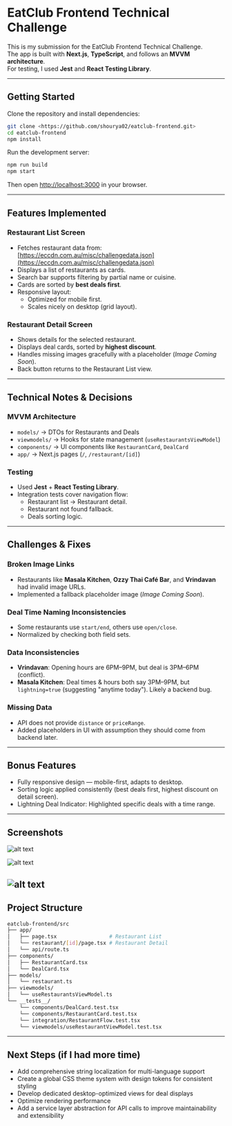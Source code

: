 # EatClub Frontend Technical Challenge

This is my submission for the EatClub Frontend Technical Challenge.  
The app is built with **Next.js**, **TypeScript**, and follows an **MVVM architecture**.  
For testing, I used **Jest** and **React Testing Library**.  

---

## Getting Started

Clone the repository and install dependencies:

```bash
git clone <https://github.com/shourya02/eatclub-frontend.git>
cd eatclub-frontend
npm install
```

Run the development server:

```bash
npm run build
npm start
```

Then open [http://localhost:3000](http://localhost:3000) in your browser.

---

## Features Implemented

### Restaurant List Screen
- Fetches restaurant data from:  
  [https://eccdn.com.au/misc/challengedata.json](https://eccdn.com.au/misc/challengedata.json)
- Displays a list of restaurants as cards.
- Search bar supports filtering by partial name or cuisine.
- Cards are sorted by **best deals first**.
- Responsive layout:
  - Optimized for mobile first.
  - Scales nicely on desktop (grid layout).

### Restaurant Detail Screen
- Shows details for the selected restaurant.
- Displays deal cards, sorted by **highest discount**.
- Handles missing images gracefully with a placeholder (*Image Coming Soon*).
- Back button returns to the Restaurant List view.

---

## Technical Notes & Decisions

### MVVM Architecture
- `models/` → DTOs for Restaurants and Deals  
- `viewmodels/` → Hooks for state management (`useRestaurantsViewModel`)  
- `components/` → UI components like `RestaurantCard`, `DealCard`  
- `app/` → Next.js pages (`/`, `/restaurant/[id]`)  

### Testing
- Used **Jest** + **React Testing Library**.
- Integration tests cover navigation flow:
  - Restaurant list → Restaurant detail.  
  - Restaurant not found fallback.  
  - Deals sorting logic.  

---

## Challenges & Fixes

### Broken Image Links
- Restaurants like **Masala Kitchen**, **Ozzy Thai Café Bar**, and **Vrindavan** had invalid image URLs.
- Implemented a fallback placeholder image (*Image Coming Soon*).

### Deal Time Naming Inconsistencies
- Some restaurants use `start/end`, others use `open/close`.
- Normalized by checking both field sets.

### Data Inconsistencies
- **Vrindavan**: Opening hours are 6PM–9PM, but deal is 3PM–6PM (conflict).  
- **Masala Kitchen**: Deal times & hours both say 3PM–9PM, but `lightning=true` (suggesting "anytime today"). Likely a backend bug.

### Missing Data
- API does not provide `distance` or `priceRange`.  
- Added placeholders in UI with assumption they should come from backend later.

---

## Bonus Features

- Fully responsive design — mobile-first, adapts to desktop.  
- Sorting logic applied consistently (best deals first, highest discount on detail screen). 
- Lightning Deal Indicator: Highlighted specific deals with a time range.

---

## Screenshots

![alt text](image.png)

![alt text](image-1.png)

![alt text](image-2.png)
---

## Project Structure

```bash
eatclub-frontend/src
├── app/
│   ├── page.tsx                 # Restaurant List
│   └── restaurant/[id]/page.tsx # Restaurant Detail
│   └── api/route.ts
├── components/
│   ├── RestaurantCard.tsx
│   └── DealCard.tsx
├── models/
│   └── restaurant.ts
├── viewmodels/
│   └── useRestaurantsViewModel.ts
└── __tests__/
    └── components/DealCard.test.tsx
    └── components/RestaurantCard.test.tsx         
    └── integration/RestaurantFlow.test.tsx
    └── viewmodels/useRestaurantViewModel.test.tsx    
```

---

## Next Steps (if I had more time)

- Add comprehensive string localization for multi-language support
- Create a global CSS theme system with design tokens for consistent styling
- Develop dedicated desktop-optimized views for deal displays
- Optimize rendering performance
- Add a service layer abstraction for API calls to improve maintainability and extensibility

